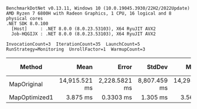 ```

BenchmarkDotNet v0.13.11, Windows 10 (10.0.19045.3930/22H2/2022Update)
AMD Ryzen 7 6800H with Radeon Graphics, 1 CPU, 16 logical and 8 physical cores
.NET SDK 8.0.100
  [Host]     : .NET 8.0.0 (8.0.23.53103), X64 RyuJIT AVX2
  Job-HQGIJX : .NET 8.0.0 (8.0.23.53103), X64 RyuJIT AVX2

InvocationCount=3  IterationCount=35  LaunchCount=5  
RunStrategy=Monitoring  UnrollFactor=1  WarmupCount=3  

```
| Method        | Mean          | Error         | StdDev       | Median        | Ratio    | RatioSD  | Gen0         | Gen1      | Allocated      | Alloc Ratio |
|-------------- |--------------:|--------------:|-------------:|--------------:|---------:|---------:|-------------:|----------:|---------------:|------------:|
| MapOriginal   | 14,915.521 ms | 2,228.5821 ms | 8,807.459 ms | 14,298.955 ms | 4,542.78 | 3,479.11 | 1564666.6667 | 1666.6667 | 12781099.72 KB |   14,160.58 |
| MapOptimized1 |      3.875 ms |     0.3303 ms |     1.305 ms |      3.565 ms |     1.00 |     0.00 |            - |         - |      902.58 KB |        1.00 |
